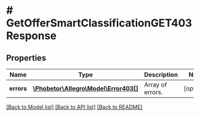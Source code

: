 # # GetOfferSmartClassificationGET403Response

## Properties

Name | Type | Description | Notes
------------ | ------------- | ------------- | -------------
**errors** | [**\Phobetor\Allegro\Model\Error403[]**](Error403.md) | Array of errors. | [optional]

[[Back to Model list]](../../README.md#models) [[Back to API list]](../../README.md#endpoints) [[Back to README]](../../README.md)
